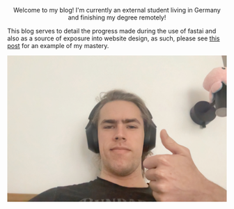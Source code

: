 <p style="text-align: center;">
Welcome to my blog! I'm currently an external student living in Germany and finishing my degree remotely!
</p>

This blog serves to detail the progress made during the use of fastai and also as a source of exposure into website design, as such, please see [this post](_posts/2023-05-21-HTML.md) for an example of my mastery.

![My Photo](images/me.jpg)
